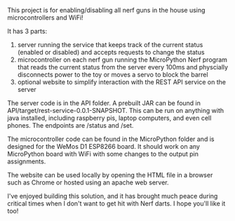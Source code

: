 This project is for enabling/disabling all nerf guns in the house using microcontrollers and WiFi!

It has 3 parts:
1. server running the service that keeps track of the current status (enabled or disabled) and accepts requests to change the status
2. microcontroller on each nerf gun running the MicroPython Nerf program that reads the current status from the server every 100ms and physcially disconnects power to the toy or moves a servo to block the barrel
3. optional website to simplify interaction with the REST API service on the server

The server code is in the API folder. A prebuilt JAR can be found in API/target/rest-service-0.0.1-SNAPSHOT. This can be run on anything with java installed, including raspberry pis, laptop computers, and even cell phones. The endpoints are /status and /set.

The microcontroller code can be found in the MicroPython folder and is designed for the WeMos D1 ESP8266 board. It should work on any MicroPython board with WiFi with some changes to the output pin assignments.

The website can be used locally by opening the HTML file in a browser such as Chrome or hosted using an apache web server.

I've enjoyed building this solution, and it has brought much peace during critical times when I don't want to get hit with Nerf darts. I hope you'll like it too!

